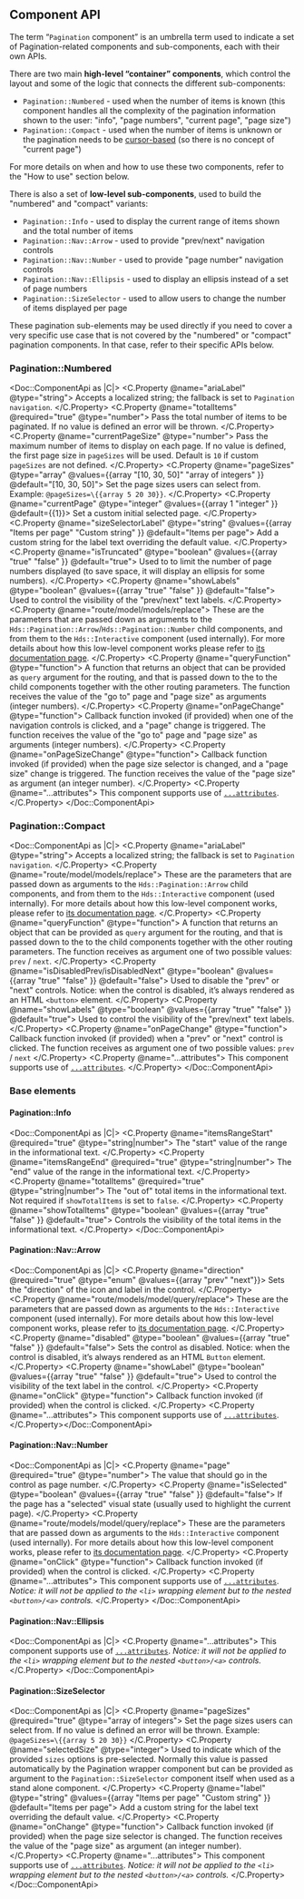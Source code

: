 ## Component API

The term “`Pagination` component” is an umbrella term used to indicate a set of Pagination-related components and sub-components, each with their own APIs.

There are two main **high-level “container” components**, which control the layout and some of the logic that connects the different sub-components:

- `Pagination::Numbered` - used when the number of items is known (this component handles all the complexity of the pagination information shown to the user: "info", "page numbers", "current page", "page size")
- `Pagination::Compact` - used when the number of items is unknown or the pagination needs to be [cursor-based](https://jsonapi.org/profiles/ethanresnick/cursor-pagination/) (so there is no concept of "current page")

For more details on when and how to use these two components, refer to the "How to use" section below.

There is also a set of **low-level sub-components**, used to build the "numbered" and "compact" variants:

- `Pagination::Info` - used to display the current range of items shown and the total number of items
- `Pagination::Nav::Arrow` - used to provide "prev/next" navigation controls
- `Pagination::Nav::Number` - used to provide "page number" navigation controls
- `Pagination::Nav::Ellipsis` - used to display an ellipsis instead of a set of page numbers
- `Pagination::SizeSelector` - used to allow users to change the number of items displayed per page

These pagination sub-elements may be used directly if you need to cover a very specific use case that is not covered by the "numbered" or "compact" pagination components. In that case, refer to their specific APIs below.

### Pagination::Numbered

<Doc::ComponentApi as |C|>
<C.Property @name="ariaLabel" @type="string">
    Accepts a localized string; the fallback is set to `Pagination navigation`.
</C.Property>
<C.Property @name="totalItems" @required="true" @type="number">
Pass the total number of items to be paginated. If no value is defined an error will be thrown.
</C.Property>
<C.Property @name="currentPageSize" @type="number">
Pass the maximum number of items to display on each page. If no value is defined, the first page size in `pageSizes` will be used. Default is `10` if custom `pageSizes` are not defined.
</C.Property>
<C.Property @name="pageSizes" @type="array" @values={{array "[10, 30, 50]" "array of integers" }} @default="[10, 30, 50]">
Set the page sizes users can select from. Example: `@pageSizes=\{{array 5 20 30}}`.
</C.Property>
<C.Property @name="currentPage" @type="integer" @values={{array 1 "integer" }} @default={{1}}>
Set a custom initial selected page.
</C.Property>
<C.Property @name="sizeSelectorLabel" @type="string" @values={{array "Items per page" "Custom string" }} @default="Items per page">
  Add a custom string for the label text overriding the default value.
</C.Property>
<C.Property @name="isTruncated" @type="boolean" @values={{array "true" "false" }} @default="true">
Used to to limit the number of page numbers displayed (to save space, it will display an ellipsis for some numbers).
</C.Property>
<C.Property @name="showLabels" @type="boolean" @values={{array "true" "false" }} @default="false">
Used to control the visibility of the "prev/next" text labels.
</C.Property>
<C.Property @name="route/model/models/replace">
These are the parameters that are passed down as arguments to the `Hds::Pagination::Arrow`/`Hds::Pagination::Number` child components, and from them to the `Hds::Interactive` component (used internally). For more details about how this low-level component works please refer to [its documentation page](/utilities/interactive/).
</C.Property>
<C.Property @name="queryFunction" @type="function">
A function that returns an object that can be provided as `query` argument for the routing, and that is passed down to the to the child components together with the other routing parameters. The function receives the value of the "go to" page and "page size" as arguments (integer numbers).
</C.Property>
<C.Property @name="onPageChange" @type="function">
Callback function invoked (if provided) when one of the navigation controls is clicked, and a "page" change is triggered. The function receives the value of the "go to" page and "page size" as arguments (integer numbers).
</C.Property>
<C.Property @name="onPageSizeChange" @type="function">
Callback function invoked (if provided) when the page size selector is changed, and a "page size" change is triggered. The function receives the value of the "page size" as argument (an integer number).
</C.Property>
<C.Property @name="...attributes">
This component supports use of [`...attributes`](https://guides.emberjs.com/release/in-depth-topics/patterns-for-components/#toc_attribute-ordering).
</C.Property>
</Doc::ComponentApi>

### Pagination::Compact

<Doc::ComponentApi as |C|>
<C.Property @name="ariaLabel" @type="string">
    Accepts a localized string; the fallback is set to `Pagination navigation`.
</C.Property>
<C.Property @name="route/model/models/replace">
These are the parameters that are passed down as arguments to the `Hds::Pagination::Arrow` child components, and from them to the `Hds::Interactive` component (used internally). For more details about how this low-level component works, please refer to [its documentation page](/utilities/interactive/).
</C.Property>
<C.Property @name="queryFunction" @type="function">
A function that returns an object that can be provided as `query` argument for the routing, and that is passed down to the to the child components together with the other routing parameters. The function receives as argument one of two possible values: `prev` / `next`.
</C.Property>
<C.Property @name="isDisabledPrev/isDisabledNext" @type="boolean" @values={{array "true" "false" }} @default="false">
Used to disable the "prev" or "next" controls. Notice: when the control is disabled, it’s always rendered as an HTML `<button>` element.
</C.Property>
<C.Property @name="showLabels" @type="boolean" @values={{array "true" "false" }} @default="true">
Used to control the visibility of the "prev/next" text labels.
</C.Property>
<C.Property @name="onPageChange" @type="function">
Callback function invoked (if provided) when a "prev" or "next" control is clicked. The function receives as argument one of two possible values: `prev` / `next`
</C.Property>
<C.Property @name="...attributes">
This component supports use of [`...attributes`](https://guides.emberjs.com/release/in-depth-topics/patterns-for-components/#toc_attribute-ordering).
</C.Property>
</Doc::ComponentApi>

### Base elements

#### Pagination::Info

<Doc::ComponentApi as |C|>
<C.Property @name="itemsRangeStart" @required="true" @type="string|number">
The "start" value of the range in the informational text.
</C.Property>
<C.Property @name="itemsRangeEnd" @required="true" @type="string|number">
The "end" value of the range in the informational text.
</C.Property>
<C.Property @name="totalItems" @required="true" @type="string|number">
The "out of" total items in the informational text. Not required if `showTotalItems` is set to `false`.
</C.Property>
<C.Property @name="showTotalItems" @type="boolean" @values={{array "true" "false" }} @default="true">
Controls the visibility of the total items in the informational text.
</C.Property>
</Doc::ComponentApi>

#### Pagination::Nav::Arrow

<Doc::ComponentApi as |C|>
<C.Property @name="direction" @required="true" @type="enum" @values={{array "prev" "next"}}>
Sets the "direction" of the icon and label in the control.
</C.Property>
<C.Property @name="route/models/model/query/replace">
These are the parameters that are passed down as arguments to the `Hds::Interactive` component (used internally). For more details about how this low-level component works, please refer to [its documentation page](/utilities/interactive/).
</C.Property>
<C.Property @name="disabled" @type="boolean" @values={{array "true" "false" }} @default="false">
Sets the control as disabled. Notice: when the control is disabled, it’s always rendered as an HTML `Button` element.
</C.Property>
<C.Property @name="showLabel" @type="boolean" @values={{array "true" "false" }} @default="true">
Used to control the visibility of the text label in the control.
</C.Property>
<C.Property @name="onClick" @type="function">
Callback function invoked (if provided) when the control is clicked.
</C.Property>
<C.Property @name="...attributes">
This component supports use of [`...attributes`](https://guides.emberjs.com/release/in-depth-topics/patterns-for-components/#toc_attribute-ordering).
</C.Property></Doc::ComponentApi>

#### Pagination::Nav::Number

<Doc::ComponentApi as |C|>
<C.Property @name="page" @required="true" @type="number">
The value that should go in the control as page number.
</C.Property>
<C.Property @name="isSelected" @type="boolean" @values={{array "true" "false" }} @default="false">
If the page has a "selected" visual state (usually used to highlight the current page).
</C.Property>
<C.Property @name="route/models/model/query/replace">
These are the parameters that are passed down as arguments to the `Hds::Interactive` component (used internally). For more details about how this low-level component works, please refer to [its documentation page](/utilities/interactive/).
</C.Property>
<C.Property @name="onClick" @type="function">
Callback function invoked (if provided) when the control is clicked.
</C.Property>
<C.Property @name="...attributes">
This component supports use of [`...attributes`](https://guides.emberjs.com/release/in-depth-topics/patterns-for-components/#toc_attribute-ordering). _Notice: it will not be applied to the `<li>` wrapping element but to the nested `<button>/<a>` controls._
</C.Property>
</Doc::ComponentApi>

#### Pagination::Nav::Ellipsis

<Doc::ComponentApi as |C|>
<C.Property @name="...attributes">
This component supports use of [`...attributes`](https://guides.emberjs.com/release/in-depth-topics/patterns-for-components/#toc_attribute-ordering). _Notice: it will not be applied to the `<li>` wrapping element but to the nested `<button>/<a>` controls._
</C.Property>
</Doc::ComponentApi>

#### Pagination::SizeSelector

<Doc::ComponentApi as |C|>
<C.Property @name="pageSizes" @required="true" @type="array of integers">
Set the page sizes users can select from. If no value is defined an error will be thrown. Example: `@pageSizes=\{{array 5 20 30}}`
</C.Property>
<C.Property @name="selectedSize" @type="integer">
Used to indicate which of the provided `sizes` options is pre-selected. Normally this value is passed automatically by the Pagination wrapper component but can be provided as argument to the `Pagination::SizeSelector` component itself when used as a stand alone component.
</C.Property>
<C.Property @name="label" @type="string" @values={{array "Items per page" "Custom string" }} @default="Items per page">
  Add a custom string for the label text overriding the default value.
</C.Property>
<C.Property @name="onChange" @type="function">
Callback function invoked (if provided) when the page size selector is changed. The function receives the value of the "page size" as argument (an integer number).
</C.Property>
<C.Property @name="...attributes">
This component supports use of [`...attributes`](https://guides.emberjs.com/release/in-depth-topics/patterns-for-components/#toc_attribute-ordering). _Notice: it will not be applied to the `<li>` wrapping element but to the nested `<button>/<a>` controls._
</C.Property>
</Doc::ComponentApi>
